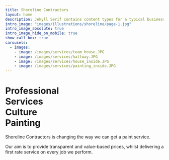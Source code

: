 ```yaml
---
title: Shoreline Contractors
layout: home
description: Jekyll Serif contains content types for a typical business website. The theme is fully responsive, blazing fast and artfully illustrated.
intro_image: "images/illustrations/shoreline/page-1.jpg"
intro_image_absolute: true
intro_image_hide_on_mobile: true
show_call_box: true
carousels:
  - images: 
    - image: /images/services/team_house.JPG
    - image: /images/services/hallway.JPG
    - image: /images/services/house_inside.JPG
    - image: /images/services/painting_inside.JPG
---
```

<div id="site_brand">
<h1 id="brand_h1">
  <span>Professional</span>
  <div class="message">
    <div class="word1">Services</div>
    <div class="word2">Culture</div>
    <div class="word3">Painting</div>
  </div>
</h1>
</div>

<p>Shoreline Contractors is changing the way we can get a paint service.</p>
<p>Our aim is to provide transparent and value-based prices, whilst delivering a first rate service on every job we perform.
</p>

 